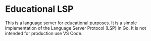 # Educational LSP

This is a language server for educational purposes. It is a simple implementation of the Language Server Protocol (LSP) in Go. It is not intended for production use VS Code.
